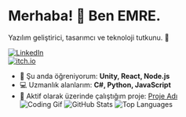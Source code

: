 # Merhaba! 👋 Ben EMRE.  
Yazılım geliştirici, tasarımcı ve teknoloji tutkunu. 🚀

[![LinkedIn](https://img.shields.io/badge/LinkedIn-blue?style=flat&logo=linkedin)](https://www.linkedin.com/in/Emreceliik)  
[![itch.io](https://img.shields.io/badge/Web_Site-gray?style=flat&logo=google-chrome)](emreceliik.itch.io)  
- 🌱 Şu anda öğreniyorum: **Unity, React, Node.js**  
- 💻 Uzmanlık alanlarım: **C#, Python, JavaScript**  
- 🔭 Aktif olarak üzerinde çalıştığım proje: [Proje Adı](https://github.com/insanitygamestd/mvsmsurvivorr)  
![Coding Gif](https://media.giphy.com/media/LmNwrBhejkK9EFP504/giphy.gif)
![GitHub Stats](https://github-readme-stats.vercel.app/api?username=Emreceliik&show_icons=true&theme=radical)
![Top Languages](https://github-readme-stats.vercel.app/api/top-langs/?username=Emreceliik&layout=compact&theme=radical)

<!--
**Emreceliik/Emreceliik** is a ✨ _special_ ✨ repository because its `README.md` (this file) appears on your GitHub profile.

Here are some ideas to get you started:

- 🔭 I’m currently working on ...
- 🌱 I’m currently learning ...
- 👯 I’m looking to collaborate on ...
- 🤔 I’m looking for help with ...
- 💬 Ask me about ...
- 📫 How to reach me: ...
- 😄 Pronouns: ...
- ⚡ Fun fact: ...
-->
